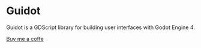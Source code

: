 # Guidot
Guidot is a GDScript library for building user interfaces with Godot Engine 4.

[Buy me a coffe](https://ko-fi.com/andres36)

